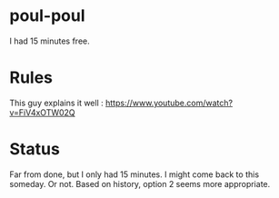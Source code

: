 # poul-poul
I had 15 minutes free.

# Rules

This guy explains it well :
https://www.youtube.com/watch?v=FiV4xOTW02Q

# Status
Far from done, but I only had 15 minutes. I might come back to this someday. Or not.
Based on history, option 2 seems more appropriate.
